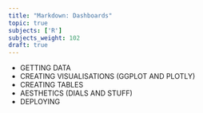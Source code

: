 ```yaml
---
title: "Markdown: Dashboards"
topic: true
subjects: ['R']
subjects_weight: 102
draft: true
---
```


- GETTING DATA
- CREATING VISUALISATIONS (GGPLOT AND PLOTLY)
- CREATING TABLES
- AESTHETICS (DIALS AND STUFF)
- DEPLOYING